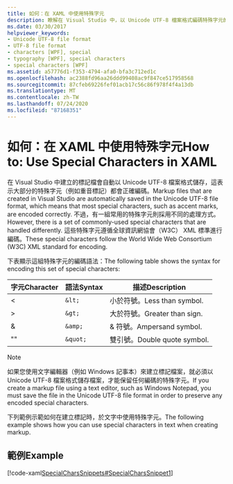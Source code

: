 ```yaml
---
title: 如何：在 XAML 中使用特殊字元
description: 瞭解在 Visual Studio 中，以 Unicode UTF-8 檔案格式編碼特殊字元的語法，以便在 Windows Presentation Foundation 的 XAML 檔案中使用。
ms.date: 03/30/2017
helpviewer_keywords:
- Unicode UTF-8 file format
- UTF-8 file format
- characters [WPF], special
- typography [WPF], special characters
- special characters [WPF]
ms.assetid: a57776d1-f353-4794-afa0-bfa3c712ed1c
ms.openlocfilehash: ac2388fd96aa26ddd99408ac9f847ce517958568
ms.sourcegitcommit: 87cfeb69226fef01acb17c56c86f978f4f4a13db
ms.translationtype: MT
ms.contentlocale: zh-TW
ms.lasthandoff: 07/24/2020
ms.locfileid: "87168351"
---
```

# <a name="how-to-use-special-characters-in-xaml"></a><span data-ttu-id="b60f6-103">如何：在 XAML 中使用特殊字元</span><span class="sxs-lookup"><span data-stu-id="b60f6-103">How to: Use Special Characters in XAML</span></span>
<span data-ttu-id="b60f6-104">在 Visual Studio 中建立的標記檔會自動以 Unicode UTF-8 檔案格式儲存，這表示大部分的特殊字元（例如重音標記）都會正確編碼。</span><span class="sxs-lookup"><span data-stu-id="b60f6-104">Markup files that are created in Visual Studio are automatically saved in the Unicode UTF-8 file format, which means that most special characters, such as accent marks, are encoded correctly.</span></span> <span data-ttu-id="b60f6-105">不過，有一組常用的特殊字元則採用不同的處理方式。</span><span class="sxs-lookup"><span data-stu-id="b60f6-105">However, there is a set of commonly-used special characters that are handled differently.</span></span> <span data-ttu-id="b60f6-106">這些特殊字元遵循全球資訊網協會（W3C） XML 標準進行編碼。</span><span class="sxs-lookup"><span data-stu-id="b60f6-106">These special characters follow the World Wide Web Consortium (W3C) XML standard for encoding.</span></span>  
  
 <span data-ttu-id="b60f6-107">下表顯示這組特殊字元的編碼語法：</span><span class="sxs-lookup"><span data-stu-id="b60f6-107">The following table shows the syntax for encoding this set of special characters:</span></span>  
  
|<span data-ttu-id="b60f6-108">字元</span><span class="sxs-lookup"><span data-stu-id="b60f6-108">Character</span></span>|<span data-ttu-id="b60f6-109">語法</span><span class="sxs-lookup"><span data-stu-id="b60f6-109">Syntax</span></span>|<span data-ttu-id="b60f6-110">描述</span><span class="sxs-lookup"><span data-stu-id="b60f6-110">Description</span></span>|  
|---------------|------------|-----------------|  
|<|`&lt;`|<span data-ttu-id="b60f6-111">小於符號。</span><span class="sxs-lookup"><span data-stu-id="b60f6-111">Less than symbol.</span></span>|  
|>|`&gt;`|<span data-ttu-id="b60f6-112">大於符號。</span><span class="sxs-lookup"><span data-stu-id="b60f6-112">Greater than sign.</span></span>|  
|&|`&amp;`|<span data-ttu-id="b60f6-113">& 符號。</span><span class="sxs-lookup"><span data-stu-id="b60f6-113">Ampersand symbol.</span></span>|  
|<span data-ttu-id="b60f6-114">"</span><span class="sxs-lookup"><span data-stu-id="b60f6-114">"</span></span>|`&quot;`|<span data-ttu-id="b60f6-115">雙引號。</span><span class="sxs-lookup"><span data-stu-id="b60f6-115">Double quote symbol.</span></span>|  
  
> [!NOTE]
> <span data-ttu-id="b60f6-116">如果您使用文字編輯器（例如 Windows 記事本）來建立標記檔案，就必須以 Unicode UTF-8 檔案格式儲存檔案，才能保留任何編碼的特殊字元。</span><span class="sxs-lookup"><span data-stu-id="b60f6-116">If you create a markup file using a text editor, such as Windows Notepad, you must save the file in the Unicode UTF-8 file format in order to preserve any encoded special characters.</span></span>  
  
 <span data-ttu-id="b60f6-117">下列範例示範如何在建立標記時，於文字中使用特殊字元。</span><span class="sxs-lookup"><span data-stu-id="b60f6-117">The following example shows how you can use special characters in text when creating markup.</span></span>  
  
## <a name="example"></a><span data-ttu-id="b60f6-118">範例</span><span class="sxs-lookup"><span data-stu-id="b60f6-118">Example</span></span>  
 [!code-xaml[SpecialCharsSnippets#SpecialCharsSnippet1](~/samples/snippets/csharp/VS_Snippets_Wpf/SpecialCharsSnippets/CS/Window1.xaml#specialcharssnippet1)]
